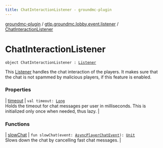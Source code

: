 ```yaml
---
title: ChatInteractionListener - groundmc-plugin
---
```


[groundmc-plugin](../../index.html) / [gtlp.groundmc.lobby.event.listener](../index.html) / [ChatInteractionListener](.)

# ChatInteractionListener

`object ChatInteractionListener : `[`Listener`](https://hub.spigotmc.org/javadocs/spigot/org/bukkit/event/Listener.html)

This [Listener](https://hub.spigotmc.org/javadocs/spigot/org/bukkit/event/Listener.html) handles the chat interaction of the players.
It makes sure that the chat is not spammed by malicious players, if this
feature is enabled.

### Properties

| [timeout](timeout.html) | `val timeout: `[`Long`](https://kotlinlang.org/api/latest/jvm/stdlib/kotlin/-long/index.html)<br>Holds the timeout for chat messages per user in milliseconds. This is initialized only once when needed, thus lazy. |

### Functions

| [slowChat](slow-chat.html) | `fun slowChat(event: `[`AsyncPlayerChatEvent`](https://hub.spigotmc.org/javadocs/spigot/org/bukkit/event/player/AsyncPlayerChatEvent.html)`): `[`Unit`](https://kotlinlang.org/api/latest/jvm/stdlib/kotlin/-unit/index.html)<br>Slows down the chat by cancelling fast chat messages. |

